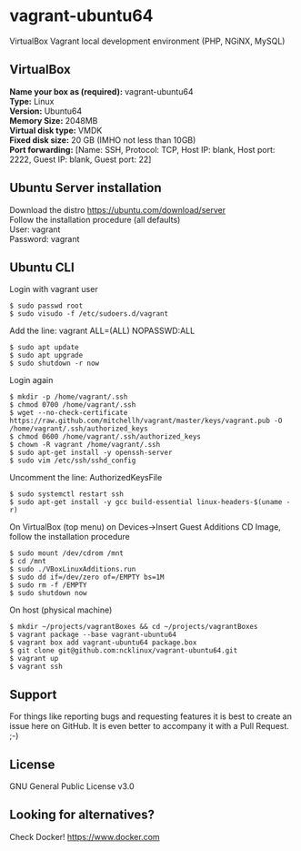 # vagrant-ubuntu64
VirtualBox Vagrant local development environment (PHP, NGiNX, MySQL)

## VirtualBox
**Name your box as (required):** vagrant-ubuntu64  
**Type:** Linux  
**Version:** Ubuntu64  
**Memory Size:** 2048MB  
**Virtual disk type:** VMDK  
**Fixed disk size:** 20 GB (IMHO not less than 10GB)  
**Port forwarding:** [Name: SSH, Protocol: TCP, Host IP: blank, Host port: 2222, Guest IP: blank, Guest port: 22]

## Ubuntu Server installation
Download the distro https://ubuntu.com/download/server  
Follow the installation procedure (all defaults)  
User: vagrant  
Password: vagrant  

## Ubuntu CLI
Login with vagrant user
```
$ sudo passwd root
$ sudo visudo -f /etc/sudoers.d/vagrant
```
Add the line: vagrant ALL=(ALL) NOPASSWD:ALL
```
$ sudo apt update
$ sudo apt upgrade
$ sudo shutdown -r now
```
Login again
```
$ mkdir -p /home/vagrant/.ssh
$ chmod 0700 /home/vagrant/.ssh
$ wget --no-check-certificate https://raw.github.com/mitchellh/vagrant/master/keys/vagrant.pub -O /home/vagrant/.ssh/authorized_keys
$ chmod 0600 /home/vagrant/.ssh/authorized_keys
$ chown -R vagrant /home/vagrant/.ssh
$ sudo apt-get install -y openssh-server
$ sudo vim /etc/ssh/sshd_config
```
Uncomment the line: AuthorizedKeysFile
```
$ sudo systemctl restart ssh
$ sudo apt-get install -y gcc build-essential linux-headers-$(uname -r)
```
On VirtualBox (top menu) on Devices->Insert Guest Additions CD Image, follow the installation procedure
```
$ sudo mount /dev/cdrom /mnt
$ cd /mnt
$ sudo ./VBoxLinuxAdditions.run
$ sudo dd if=/dev/zero of=/EMPTY bs=1M
$ sudo rm -f /EMPTY
$ sudo shutdown now
```
On host (physical machine)
```
$ mkdir ~/projects/vagrantBoxes && cd ~/projects/vagrantBoxes
$ vagrant package --base vagrant-ubuntu64
$ vagrant box add vagrant-ubuntu64 package.box
$ git clone git@github.com:ncklinux/vagrant-ubuntu64.git
$ vagrant up
$ vagrant ssh
```

## Support
For things like reporting bugs and requesting features it is best to create an issue here on GitHub. It is even better to accompany it with a Pull Request. ;-)

## License
GNU General Public License v3.0

## Looking for alternatives?
Check Docker! https://www.docker.com
